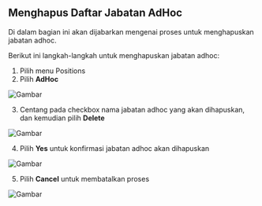 ## **Menghapus Daftar Jabatan AdHoc**

Di dalam bagian ini akan dijabarkan mengenai proses untuk menghapuskan jabatan adhoc. 

Berikut ini langkah-langkah untuk menghapuskan jabatan adhoc:

1. Pilih menu Positions
2. Pilih **AdHoc**

![Gambar](_screenshot/.png/?sanitize=true)

3. Centang pada checkbox nama jabatan adhoc yang akan dihapuskan, dan kemudian pilih **Delete**

![Gambar](_screenshot/.png/?sanitize=true)

4. Pilih **Yes** untuk konfirmasi jabatan adhoc akan dihapuskan

![Gambar](_screenshot/.png/?sanitize=true)

5. Pilih **Cancel** untuk membatalkan proses

![Gambar](_screenshot/.png/?sanitize=true)